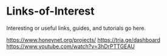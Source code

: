 # Links-of-Interest
Interesting or useful links, guides, and tutorials go here.


https://www.honeynet.org/projects/ 
https://tria.ge/dashboard
https://www.youtube.com/watch?v=3hDrPTTGEAU
